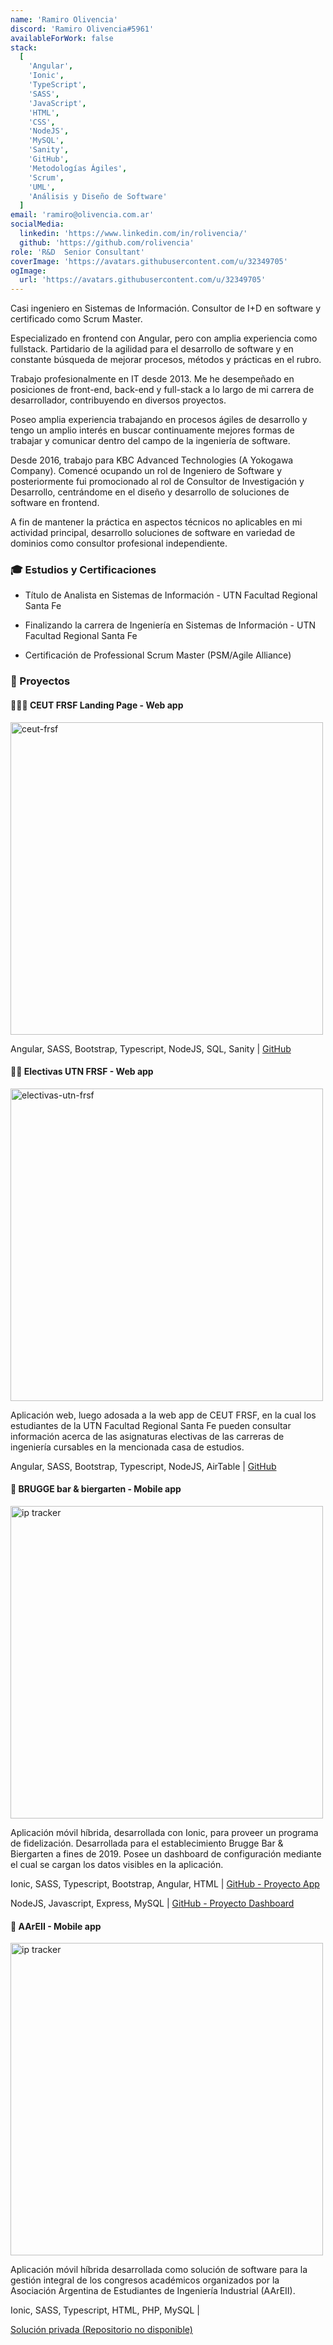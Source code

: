 ```yaml
---
name: 'Ramiro Olivencia'
discord: 'Ramiro Olivencia#5961'
availableForWork: false
stack:
  [
    'Angular',
    'Ionic',
    'TypeScript',
    'SASS',
    'JavaScript',
    'HTML',
    'CSS',
    'NodeJS',
    'MySQL',
    'Sanity',
    'GitHub',
    'Metodologías Ágiles',
    'Scrum',
    'UML',
    'Análisis y Diseño de Software'
  ]
email: 'ramiro@olivencia.com.ar'
socialMedia:
  linkedin: 'https://www.linkedin.com/in/rolivencia/'
  github: 'https://github.com/rolivencia'
role: 'R&D  Senior Consultant'
coverImage: 'https://avatars.githubusercontent.com/u/32349705'
ogImage:
  url: 'https://avatars.githubusercontent.com/u/32349705'
---
```


Casi ingeniero en Sistemas de Información. Consultor de I+D en software y certificado como Scrum Master.

Especializado en frontend con Angular, pero con amplia experiencia como fullstack. Partidario de la agilidad para el desarrollo de software y en constante búsqueda de mejorar procesos, métodos y prácticas en el rubro.

Trabajo profesionalmente en IT desde 2013. Me he desempeñado en posiciones de front-end, back-end y full-stack a lo largo de mi carrera de desarrollador, contribuyendo en diversos proyectos.

Poseo amplia experiencia trabajando en procesos ágiles de desarrollo y tengo un amplio interés en buscar continuamente mejores formas de trabajar y comunicar dentro del campo de la ingeniería de software.

Desde 2016, trabajo para KBC Advanced Technologies (A Yokogawa Company). Comencé ocupando un rol de Ingeniero de Software y posteriormente fui promocionado al rol de Consultor de Investigación y Desarrollo, centrándome en el diseño y desarrollo de soluciones de software en frontend.

A fin de mantener la práctica en aspectos técnicos no aplicables en mi actividad principal, desarrollo soluciones de software en variedad de dominios como consultor profesional independiente.

### 🎓 Estudios y Certificaciones

- Título de Analista en Sistemas de Información - UTN Facultad Regional Santa Fe

- Finalizando la carrera de Ingeniería en Sistemas de Información - UTN Facultad Regional Santa Fe

- Certificación de Professional Scrum Master (PSM/Agile Alliance)

### 🚀 Proyectos

#### 👩🏻‍🎓 CEUT FRSF Landing Page - Web app

<a href="https://ceut-frsf.com.ar/" target="_blank">
  <img alt="ceut-frsf" src="https://user-images.githubusercontent.com/32349705/114488031-fd563200-9be6-11eb-9157-23c31077ae3c.png" width="500px" style="cursor: pointer;">
</a>

Angular, SASS, Bootstrap, Typescript, NodeJS, SQL, Sanity |
<a href="https://github.com/ceut-frsf/ceut-frsf" target="_blank">GitHub</a>

#### 👩‍🏫 Electivas UTN FRSF - Web app

<a href="https://ceut-frsf.com.ar/electivas/" target="_blank">
  <img alt="electivas-utn-frsf" src="https://user-images.githubusercontent.com/32349705/114488221-5e7e0580-9be7-11eb-8d8d-2b66497c4643.png" width="500px" style="cursor: pointer;">
</a>

Aplicación web, luego adosada a la web app de CEUT FRSF, en la cual los estudiantes de la UTN Facultad Regional Santa Fe pueden consultar información acerca de las asignaturas electivas de las carreras de ingeniería cursables en la mencionada casa de estudios.

Angular, SASS, Bootstrap, Typescript, NodeJS, AirTable |
<a href="https://github.com/ceut-frsf/ceut-frsf/tree/master/src/app/electivas" target="_blank">GitHub</a>

#### 🍔 BRUGGE bar & biergarten - Mobile app

<a href="https://play.google.com/store/apps/details?id=com.turingstudio.brugge&hl=es&gl=US" target="_blank">
  <img alt="ip tracker" src="https://user-images.githubusercontent.com/32349705/114488721-3fcc3e80-9be8-11eb-9744-38eaf07ea3ef.png" width="500px" style="cursor: pointer;">
</a>

Aplicación móvil híbrida, desarrollada con Ionic, para proveer un programa de fidelización. Desarrollada para el establecimiento Brugge Bar & Biergarten a fines de 2019. Posee un dashboard de configuración mediante el cual se cargan los datos visibles en la aplicación.


Ionic, SASS, Typescript, Bootstrap, Angular, HTML |
<a href="https://github.com/rolivencia/brugge-app" target="_blank">GitHub - Proyecto App</a>

NodeJS, Javascript, Express, MySQL |
<a href="https://github.com/rolivencia/brugge-manager" target="_blank">GitHub - Proyecto Dashboard</a>

#### 🍔 AArEII - Mobile app

<a href="https://play.google.com/store/apps/details?id=com.ionicframework.aareii&hl=es&gl=US" target="_blank">
  <img alt="ip tracker" src="https://user-images.githubusercontent.com/32349705/114489621-d3ead580-9be9-11eb-9f0d-172e029fbb39.png" width="500px" style="cursor: pointer;">
</a>

Aplicación móvil híbrida desarrollada como solución de software para la gestión integral de los congresos académicos organizados
por la Asociación Argentina de Estudiantes de Ingeniería Industrial (AArEII).

Ionic, SASS, Typescript, HTML, PHP, MySQL |

<a href="https://github.com/rolivencia" target="_blank">Solución privada (Repositorio no disponible)</a>
